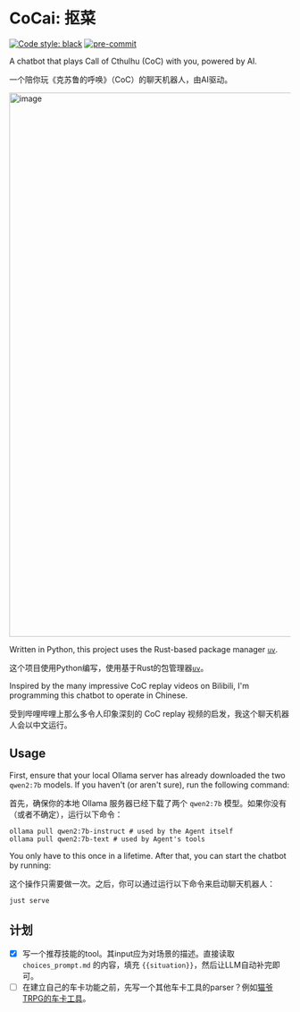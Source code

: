 # CoCai: 抠菜

[![Code style: black](https://img.shields.io/badge/code%20style-black-000000.svg)](https://github.com/psf/black)
[![pre-commit](https://img.shields.io/badge/pre--commit-enabled-brightgreen?logo=pre-commit&logoColor=white)](https://github.com/pre-commit/pre-commit)

A chatbot that plays Call of Cthulhu (CoC) with you, powered by AI.

一个陪你玩《克苏鲁的呼唤》（CoC）的聊天机器人，由AI驱动。

<img width="973" alt="image" src="https://github.com/user-attachments/assets/a8d2df9a-84b3-4c86-85ce-ade6469b213b">

Written in Python, this project uses the Rust-based package manager [`uv`](https://docs.astral.sh/uv/).

这个项目使用Python编写，使用基于Rust的包管理器[`uv`](https://docs.astral.sh/uv/)。

Inspired by the many impressive CoC replay videos on Bilibili, I'm programming this chatbot to operate in Chinese.

受到哔哩哔哩上那么多令人印象深刻的 CoC replay 视频的启发，我这个聊天机器人会以中文运行。

## Usage

First, ensure that your local Ollama server has already downloaded the two `qwen2:7b` models. If you haven't (or aren't sure), run the following command:

首先，确保你的本地 Ollama 服务器已经下载了两个 `qwen2:7b` 模型。如果你没有（或者不确定），运行以下命令：

```shell
ollama pull qwen2:7b-instruct # used by the Agent itself
ollama pull qwen2:7b-text # used by Agent's tools
```

You only have to this once in a lifetime. After that, you can start the chatbot by running:

这个操作只需要做一次。之后，你可以通过运行以下命令来启动聊天机器人：

```shell
just serve
```

## 计划

- [x] 写一个推荐技能的tool。其input应为对场景的描述。直接读取 `choices_prompt.md` 的内容，填充 `{{situation}}`，然后让LLM自动补完即可。
- [ ] 在建立自己的车卡功能之前，先写一个其他车卡工具的parser？例如[猫爷TRPG的车卡工具](https://maoyetrpg.com/ckshare.html)。
